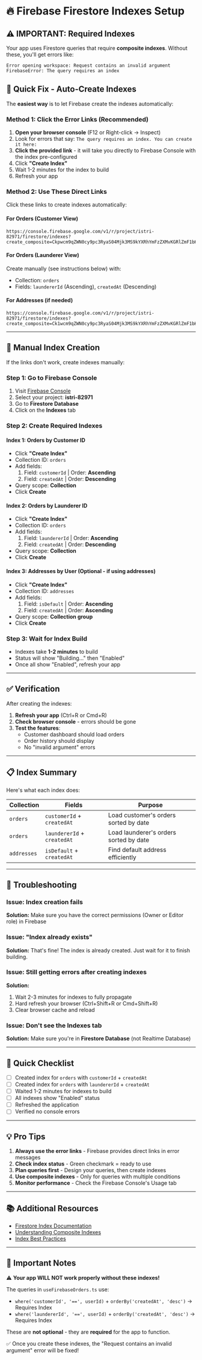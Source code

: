 # 🔥 Firebase Firestore Indexes Setup

## ⚠️ IMPORTANT: Required Indexes

Your app uses Firestore queries that require **composite indexes**. Without these, you'll get errors like:
```
Error opening workspace: Request contains an invalid argument
FirebaseError: The query requires an index
```

## 🚀 Quick Fix - Auto-Create Indexes

The **easiest way** is to let Firebase create the indexes automatically:

### Method 1: Click the Error Links (Recommended)

1. **Open your browser console** (F12 or Right-click → Inspect)
2. Look for errors that say: `The query requires an index. You can create it here:`
3. **Click the provided link** - it will take you directly to Firebase Console with the index pre-configured
4. Click **"Create Index"**
5. Wait 1-2 minutes for the index to build
6. Refresh your app

### Method 2: Use These Direct Links

Click these links to create indexes automatically:

#### For Orders (Customer View)
```
https://console.firebase.google.com/v1/r/project/istri-82971/firestore/indexes?create_composite=Ckpwcm9qZWN0cy9pc3RyaS04Mjk3MS9kYXRhYmFzZXMvKGRlZmF1bHQpL2NvbGxlY3Rpb25Hcm91cHMvb3JkZXJzL2luZGV4ZXMvXxABGg4KCmN1c3RvbWVySWQQARoNCgljcmVhdGVkQXQQAhoMCghfX25hbWVfXxAC
```

#### For Orders (Launderer View)
Create manually (see instructions below) with:
- Collection: `orders`
- Fields: `laundererId` (Ascending), `createdAt` (Descending)

#### For Addresses (if needed)
```
https://console.firebase.google.com/v1/r/project/istri-82971/firestore/indexes?create_composite=Ck1wcm9qZWN0cy9pc3RyaS04Mjk3MS9kYXRhYmFzZXMvKGRlZmF1bHQpL2NvbGxlY3Rpb25Hcm91cHMvYWRkcmVzc2VzL2luZGV4ZXMvXxABGg0KCWlzRGVmYXVsdBACGg0KCWNyZWF0ZWRBdBACGgwKCF9fbmFtZV9fEAI
```

---

## 🔧 Manual Index Creation

If the links don't work, create indexes manually:

### Step 1: Go to Firebase Console

1. Visit [Firebase Console](https://console.firebase.google.com/)
2. Select your project: **istri-82971**
3. Go to **Firestore Database**
4. Click on the **Indexes** tab

### Step 2: Create Required Indexes

#### Index 1: Orders by Customer ID
- Click **"Create Index"**
- Collection ID: `orders`
- Add fields:
  1. Field: `customerId` | Order: **Ascending**
  2. Field: `createdAt` | Order: **Descending**
- Query scope: **Collection**
- Click **Create**

#### Index 2: Orders by Launderer ID
- Click **"Create Index"**
- Collection ID: `orders`
- Add fields:
  1. Field: `laundererId` | Order: **Ascending**
  2. Field: `createdAt` | Order: **Descending**
- Query scope: **Collection**
- Click **Create**

#### Index 3: Addresses by User (Optional - if using addresses)
- Click **"Create Index"**
- Collection ID: `addresses`
- Add fields:
  1. Field: `isDefault` | Order: **Ascending**
  2. Field: `createdAt` | Order: **Ascending**
- Query scope: **Collection group**
- Click **Create**

### Step 3: Wait for Index Build

- Indexes take **1-2 minutes** to build
- Status will show "Building..." then "Enabled"
- Once all show "Enabled", refresh your app

---

## ✅ Verification

After creating the indexes:

1. **Refresh your app** (Ctrl+R or Cmd+R)
2. **Check browser console** - errors should be gone
3. **Test the features**:
   - Customer dashboard should load orders
   - Order history should display
   - No "invalid argument" errors

---

## 📋 Index Summary

Here's what each index does:

| Collection | Fields | Purpose |
|------------|--------|---------|
| `orders` | `customerId` + `createdAt` | Load customer's orders sorted by date |
| `orders` | `laundererId` + `createdAt` | Load launderer's orders sorted by date |
| `addresses` | `isDefault` + `createdAt` | Find default address efficiently |

---

## 🐛 Troubleshooting

### Issue: Index creation fails
**Solution:** Make sure you have the correct permissions (Owner or Editor role) in Firebase

### Issue: "Index already exists"
**Solution:** That's fine! The index is already created. Just wait for it to finish building.

### Issue: Still getting errors after creating indexes
**Solution:**
1. Wait 2-3 minutes for indexes to fully propagate
2. Hard refresh your browser (Ctrl+Shift+R or Cmd+Shift+R)
3. Clear browser cache and reload

### Issue: Don't see the Indexes tab
**Solution:** Make sure you're in **Firestore Database** (not Realtime Database)

---

## 🎯 Quick Checklist

- [ ] Created index for `orders` with `customerId` + `createdAt`
- [ ] Created index for `orders` with `laundererId` + `createdAt`
- [ ] Waited 1-2 minutes for indexes to build
- [ ] All indexes show "Enabled" status
- [ ] Refreshed the application
- [ ] Verified no console errors

---

## 💡 Pro Tips

1. **Always use the error links** - Firebase provides direct links in error messages
2. **Check index status** - Green checkmark = ready to use
3. **Plan queries first** - Design your queries, then create indexes
4. **Use composite indexes** - Only for queries with multiple conditions
5. **Monitor performance** - Check the Firebase Console's Usage tab

---

## 📚 Additional Resources

- [Firestore Index Documentation](https://firebase.google.com/docs/firestore/query-data/indexing)
- [Understanding Composite Indexes](https://firebase.google.com/docs/firestore/query-data/index-overview)
- [Index Best Practices](https://firebase.google.com/docs/firestore/best-practices)

---

## 🚨 Important Notes

⚠️ **Your app WILL NOT work properly without these indexes!**

The queries in `useFirebaseOrders.ts` use:
- `where('customerId', '==', userId)` + `orderBy('createdAt', 'desc')` → Requires Index
- `where('laundererId', '==', userId)` + `orderBy('createdAt', 'desc')` → Requires Index

These are **not optional** - they are **required** for the app to function.

✅ Once you create these indexes, the "Request contains an invalid argument" error will be fixed!
